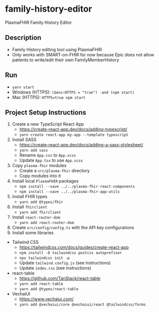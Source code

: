 # family-history-editor
PlasmaFHIR Family History Editor

## Description
- Family History editing tool using PlasmaFHIR
- Only works with SMART-on-FHIR for now because Epic does not allow patients to write/edit their own FamilyMemberHistory

## Run
- `yarn start`
- Windows (HTTPS): `($env:HTTPS = "true") -and (npm start)`
- Mac (HTTPS): `HTTPS=true npm start`

## Project Setup Instructions
1. Create a new TypeScript React App
    - https://create-react-app.dev/docs/adding-typescript/
    - `yarn create react-app my-app --template typescript`
2. Install SASS
    - https://create-react-app.dev/docs/adding-a-sass-stylesheet/
    - `yarn add sass`
    - Rename `App.css` to `App.scss`
    - Update `App.tsx` to use `App.scss`
3. Copy `plasma-fhir` modules
    - Create a `src/plasma-fhir` directory
    - Copy modules into it
4. Install local `PlasmaFHIR` packages
    - `npm install --save ../../plasma-fhir-react-components`
    - `npm install --save ../../plasma-fhir-app-utils`
5. Install FHIR types
    - `yarn add @types/fhir`
6. Install `fhirclient`
    - `yarn add fhirclient`
7. Install `react-router-dom`
    - `yarn add react-router-dom`
8. Create `src/config/config.ts` with the API key configurations
9. Install some libraries
  - Tailwind CSS
    - https://tailwindcss.com/docs/guides/create-react-app
    - `npm install -D tailwindcss postcss autoprefixer`
    - `npx tailwindcss init -p`
    - Update `tailwind.config.js` (see instructions)
    - Update `index.css` (see instructions)
  - react-table
    - https://github.com/TanStack/react-table
    - `yarn add react-table`
    - `yarn add @types/react-table`
  - VechaiUI
    - https://www.vechaiui.com/
    - `yarn add @vechaiui/core @vechaiui/react @tailwindcss/forms`

